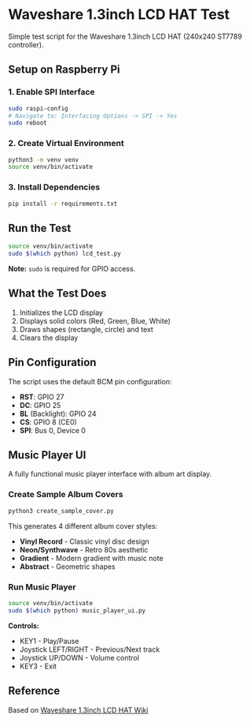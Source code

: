 # Waveshare 1.3inch LCD HAT Test

Simple test script for the Waveshare 1.3inch LCD HAT (240x240 ST7789 controller).

## Setup on Raspberry Pi

### 1. Enable SPI Interface
```bash
sudo raspi-config
# Navigate to: Interfacing Options -> SPI -> Yes
sudo reboot
```

### 2. Create Virtual Environment
```bash
python3 -m venv venv
source venv/bin/activate
```

### 3. Install Dependencies
```bash
pip install -r requirements.txt
```

## Run the Test

```bash
source venv/bin/activate
sudo $(which python) lcd_test.py
```

**Note:** `sudo` is required for GPIO access.

## What the Test Does

1. Initializes the LCD display
2. Displays solid colors (Red, Green, Blue, White)
3. Draws shapes (rectangle, circle) and text
4. Clears the display

## Pin Configuration

The script uses the default BCM pin configuration:
- **RST**: GPIO 27
- **DC**: GPIO 25
- **BL** (Backlight): GPIO 24
- **CS**: GPIO 8 (CE0)
- **SPI**: Bus 0, Device 0

## Music Player UI

A fully functional music player interface with album art display.

### Create Sample Album Covers
```bash
python3 create_sample_cover.py
```

This generates 4 different album cover styles:
- **Vinyl Record** - Classic vinyl disc design
- **Neon/Synthwave** - Retro 80s aesthetic
- **Gradient** - Modern gradient with music note
- **Abstract** - Geometric shapes

### Run Music Player
```bash
source venv/bin/activate
sudo $(which python) music_player_ui.py
```

**Controls:**
- KEY1 - Play/Pause
- Joystick LEFT/RIGHT - Previous/Next track
- Joystick UP/DOWN - Volume control
- KEY3 - Exit

## Reference

Based on [Waveshare 1.3inch LCD HAT Wiki](https://www.waveshare.com/wiki/1.3inch_LCD_HAT)

